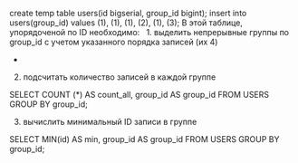 create temp table users(id bigserial, group_id bigint);
insert into users(group_id) values (1), (1), (1), (2), (1), (3);
В этой таблице, упорядоченой по ID необходимо:
  1. выделить непрерывные группы по group_id с учетом указанного порядка записей (их 4)

  -

  2. подсчитать количество записей в каждой группе

  SELECT COUNT (*) AS count_all, group_id AS group_id FROM USERS GROUP BY group_id;

  3. вычислить минимальный ID записи в группе

  SELECT MIN(id) AS min, group_id AS group_id FROM USERS GROUP BY group_id;
